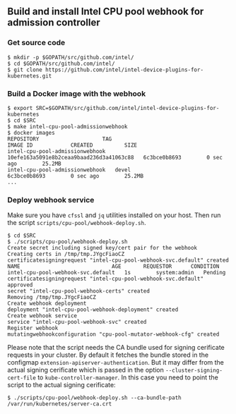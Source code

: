 ## Build and install Intel CPU pool webhook for admission controller

### Get source code

    $ mkdir -p $GOPATH/src/github.com/intel/
    $ cd $GOPATH/src/github.com/intel/
    $ git clone https://github.com/intel/intel-device-plugins-for-kubernetes.git

### Build a Docker image with the webhook

    $ export SRC=$GOPATH/src/github.com/intel/intel-device-plugins-for-kubernetes
    $ cd $SRC
    $ make intel-cpu-pool-admissionwebhook
    $ docker images
    REPOSITORY                    TAG                                        IMAGE ID            CREATED          SIZE
    intel-cpu-pool-admissionwebhook   10efe163a5091e8b2ceaa9baad236d3a41063c88   6c3bce0b8693        0 sec ago        25.2MB
    intel-cpu-pool-admissionwebhook   devel                                      6c3bce0b8693        0 sec ago        25.2MB
    ...

### Deploy webhook service

Make sure you have `cfssl` and `jq` utilities installed on your host.
Then run the script `scripts/cpu-pool/webhook-deploy.sh`.

    $ cd $SRC
    $ ./scripts/cpu-pool/webhook-deploy.sh
    Create secret including signed key/cert pair for the webhook
    Creating certs in /tmp/tmp.JYgcFiaoCZ
    certificatesigningrequest "intel-cpu-pool-webhook-svc.default" created
    NAME                             AGE       REQUESTOR      CONDITION
    intel-cpu-pool-webhook-svc.default   1s        system:admin   Pending
    certificatesigningrequest "intel-cpu-pool-webhook-svc.default" approved
    secret "intel-cpu-pool-webhook-certs" created
    Removing /tmp/tmp.JYgcFiaoCZ
    Create webhook deployment
    deployment "intel-cpu-pool-webhook-deployment" created
    Create webhook service
    service "intel-cpu-pool-webhook-svc" created
    Register webhook
    mutatingwebhookconfiguration "cpu-pool-mutator-webhook-cfg" created

Please note that the script needs the CA bundle used for signing cerificate
requests in your cluster. By default it fetches the bundle stored
in the configmap `extension-apiserver-authentication`. But it may differ from
the actual signing cerificate which is passed in the option
`--cluster-signing-cert-file` to `kube-controller-manager`. In this case
you need to point the script to the actual signing cerificate:

    $ ./scripts/cpu-pool/webhook-deploy.sh --ca-bundle-path /var/run/kubernetes/server-ca.crt
